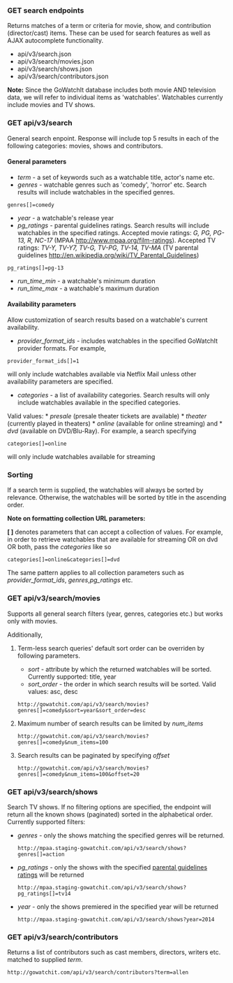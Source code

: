 ### GET search endpoints

Returns matches of a term or criteria for movie, show, and contribution (director/cast) items.
These can be used for search features as well as AJAX autocomplete functionality.

* api/v3/search.json
* api/v3/search/movies.json
* api/v3/search/shows.json
* api/v3/search/contributors.json

__Note:__ Since the GoWatchIt database includes both movie AND television data, we will
refer to individual items as 'watchables'. Watchables currently include
movies and TV shows.

### GET api/v3/search

General search enpoint. Response will include top 5 results in each of the
following categories: movies, shows and contributors.

#### General parameters

   - *term* - a set of keywords such as a watchable title, actor's name etc.
   - *genres* - watchable genres such as 'comedy', 'horror' etc. Search
   results will include watchables in the specified genres.
   
   ```
   genres[]=comedy
   ```
   
   - *year* - a watchable's release year
   - *pg_ratings* - parental guidelines ratings. Search results will
   include watchables in the specified ratings. Accepted movie ratings: *G,
   PG, PG-13, R, NC-17* (MPAA <http://www.mpaa.org/film-ratings>). Accepted
   TV ratings: *TV-Y, TV-Y7, TV-G, TV-PG, TV-14, TV-MA* (TV parental
   guidelines <http://en.wikipedia.org/wiki/TV_Parental_Guidelines>)
   
   ```   
   pg_ratings[]=pg-13
   ```
   - *run_time_min* - a watchable's minimum duration
   - *run_time_max* - a watchable's maximum duration

#### Availability parameters

Allow customization of search results based on a watchable's current availability.

   - *provider_format_ids* - includes watchables in the specified GoWatchIt provider formats. For example,
   
   ```
   provider_format_ids[]=1
   ```
   
   will only include watchables available via Netflix Mail unless other availability parameters are specified.
   - *categories* - a list of availability categories. Search results will only include watchables available in the specified categories. 

   Valid values: 
      * *presale* (presale theater tickets are available)
      * *theater* (currently played in theaters) 
      * *online* (available for online streaming) and
      * *dvd* (available on DVD/Blu-Ray). For example, a search specifying
   ```
   categories[]=online
   ```
   will only include watchables available for streaming

### Sorting
If a search term is supplied, the watchables will always be sorted by relevance. Otherwise, the watchables will be sorted by title in the ascending order. 


**Note on formatting collection URL parameters:**

__[ ]__ denotes parameters that can accept a collection of values. For
example, in order to retrieve watchables that are available for streaming
OR on dvd OR both, pass the *categories* like so

   ```
   categories[]=online&categories[]=dvd
   ```

The same pattern applies to all collection parameters such as
*provider_format_ids*, *genres*,*pg_ratings* etc.

### GET api/v3/search/movies

Supports all general search filters (year, genres, categories etc.) but works only with movies.

Additionally, 

1. Term-less search queries' default sort order can be overriden by following parameters. 
   * *sort* - attribute by which the returned watchables will be sorted. Currently supported: title, year
   * *sort_order* - the order in which search results will be sorted. Valid values: asc, desc

   ```
   http://gowatchit.com/api/v3/search/movies?genres[]=comedy&sort=year&sort_order=desc
   ```

2. Maximum number of search results can be limited by *num_items*

   ```
   http://gowatchit.com/api/v3/search/movies?genres[]=comedy&num_items=100
   ```
3. Search results can be paginated by specifying *offset* 

   ```
   http://gowatchit.com/api/v3/search/movies?genres[]=comedy&num_items=100&offset=20
   ```
   
### GET api/v3/search/shows

Search TV shows. If no filtering options are specified, the endpoint will return all the known shows (paginated) sorted in the alphabetical order.
Currently supported filters:

* *genres* - only the shows matching the specified genres will be returned.

   ```
   http://mpaa.staging-gowatchit.com/api/v3/search/shows?genres[]=action
   ```
* *pg_ratings* - only the shows with the specified [parental guidelines ratings](http://www.tvguidelines.org/ratings.htm) will be returned
   
   ``` 
   http://mpaa.staging-gowatchit.com/api/v3/search/shows?pg_ratings[]=tv14
   ```

* *year* - only the shows premiered in the specified year will be returned

   ```
   http://mpaa.staging-gowatchit.com/api/v3/search/shows?year=2014
   ```


### GET api/v3/search/contributors

Returns a list of contributors such as cast members, directors, writers etc. matched to supplied *term*.
   ```
   http://gowatchit.com/api/v3/search/contributors?term=allen
   ```
   

   

  

